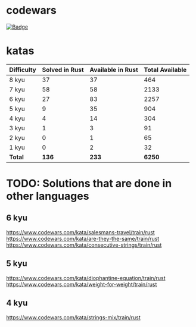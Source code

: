 # codewars
[![Badge](https://www.codewars.com/users/sigod/badges/micro)](https://www.codewars.com/users/sigod)

# katas

| Difficulty | Solved in Rust | Available in Rust | Total Available |
| :--- | :--- | :--- | :--- |
| 8 kyu | 37 | 37 | 464 |
| 7 kyu | 58 | 58 | 2133 |
| 6 kyu | 27 | 83 | 2257 |
| 5 kyu | 9 | 35 | 904 |
| 4 kyu | 4 | 14 | 304 |
| 3 kyu | 1 | 3 | 91 |
| 2 kyu | 0 | 1 | 65 |
| 1 kyu | 0 | 2 | 32 |
| **Total** | **136** | **233** | **6250** |

# TODO: Solutions that are done in other languages

## 6 kyu
https://www.codewars.com/kata/salesmans-travel/train/rust  
https://www.codewars.com/kata/are-they-the-same/train/rust  
https://www.codewars.com/kata/consecutive-strings/train/rust  

## 5 kyu
https://www.codewars.com/kata/diophantine-equation/train/rust  
https://www.codewars.com/kata/weight-for-weight/train/rust  

## 4 kyu
https://www.codewars.com/kata/strings-mix/train/rust  
